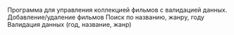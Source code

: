 Программа для управления коллекцией фильмов с валидацией данных.   
Добавление/удаление фильмов 
Поиск по названию, жанру, году  
Валидация данных (год, название, жанр)
